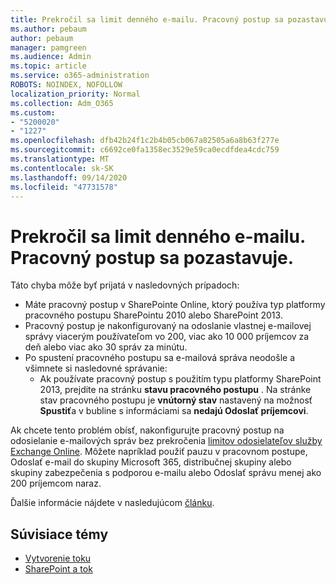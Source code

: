 ```yaml
---
title: Prekročil sa limit denného e-mailu. Pracovný postup sa pozastavuje.
ms.author: pebaum
author: pebaum
manager: pamgreen
ms.audience: Admin
ms.topic: article
ms.service: o365-administration
ROBOTS: NOINDEX, NOFOLLOW
localization_priority: Normal
ms.collection: Adm_O365
ms.custom:
- "5200020"
- "1227"
ms.openlocfilehash: dfb42b24f1c2b4b05cb067a82505a6a8b63f277e
ms.sourcegitcommit: c6692ce0fa1358ec3529e59ca0ecdfdea4cdc759
ms.translationtype: MT
ms.contentlocale: sk-SK
ms.lasthandoff: 09/14/2020
ms.locfileid: "47731578"
---
```

# <a name="daily-email-limit-exceeded-workflow-is-suspended"></a>Prekročil sa limit denného e-mailu. Pracovný postup sa pozastavuje.

Táto chyba môže byť prijatá v nasledovných prípadoch:

- Máte pracovný postup v SharePointe Online, ktorý používa typ platformy pracovného postupu SharePointu 2010 alebo SharePoint 2013.
- Pracovný postup je nakonfigurovaný na odoslanie vlastnej e-mailovej správy viacerým používateľom vo 200, viac ako 10 000 príjemcov za deň alebo viac ako 30 správ za minútu.
- Po spustení pracovného postupu sa e-mailová správa neodošle a všimnete si nasledovné správanie:
    - Ak používate pracovný postup s použitím typu platformy SharePoint 2013, prejdite na stránku **stavu pracovného postupu** . Na stránke stav pracovného postupu je **vnútorný stav** nastavený na možnosť **Spustiť**a v bubline s informáciami sa **nedajú Odoslať príjemcovi**.

Ak chcete tento problém obísť, nakonfigurujte pracovný postup na odosielanie e-mailových správ bez prekročenia [limitov odosielateľov služby Exchange Online](https://docs.microsoft.com/office365/servicedescriptions/exchange-online-service-description/exchange-online-limits#recipientlimits). Môžete napríklad použiť pauzu v pracovnom postupe, Odoslať e-mail do skupiny Microsoft 365, distribučnej skupiny alebo skupiny zabezpečenia s podporou e-mailu alebo Odoslať správu menej ako 200 príjemcom naraz.


Ďalšie informácie nájdete v nasledujúcom [článku](https://support.microsoft.com/help/3150442/daily-email-limit-has-exceeded-and-your-workflow-has-been-suspended-or).

## <a name="related-topics"></a>Súvisiace témy
- [Vytvorenie toku](https://support.office.com/article/Create-a-flow-for-a-list-or-library-in-SharePoint-Online-or-OneDrive-for-Business-a9c3e03b-0654-46af-a254-20252e580d01) 
- [SharePoint a tok](https://flow.microsoft.com/blog/sharepoint-and-flow/) 